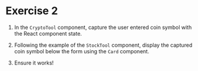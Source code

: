 # Exercise 2

1. In the `CryptoTool` component, capture the user entered coin symbol with the React component state.

2. Following the example of the `StockTool` component, display the captured coin symbol below the form using the `Card` component.

3. Ensure it works!